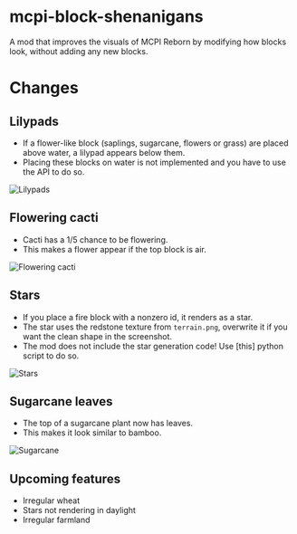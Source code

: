 # mcpi-block-shenanigans
 
A mod that improves the visuals of MCPI Reborn by modifying how blocks look, without adding any new blocks.

# Changes
## Lilypads
* If a flower-like block (saplings, sugarcane, flowers or grass) are placed above water, a lilypad appears below them.
* Placing these blocks on water is not implemented and you have to use the API to do so.

![Lilypads][lilypads]

## Flowering cacti
* Cacti has a 1/5 chance to be flowering.
* This makes a flower appear if the top block is air.

![Flowering cacti][cacti]

## Stars
* If you place a fire block with a nonzero id, it renders as a star.
* The star uses the redstone texture from `terrain.png`, overwrite it if you want the clean shape in the screenshot.
* The mod does not include the star generation code! Use [this] python script to do so.

![Stars][stars]

## Sugarcane leaves
* The top of a sugarcane plant now has leaves. 
* This makes it look similar to bamboo.

![Sugarcane][sugarcane]

## Upcoming features
* Irregular wheat
* Stars not rendering in daylight
* Irregular farmland

[lilypads]: https://cdn.discordapp.com/attachments/1064039146248740915/1187329185102966834/2023-12-21_15.32.31.png?ex=65967d79&is=65840879&hm=02f0e3edab1233acdb3a255357814e9a5f2f30f79c9f814737c98ec02fecc65a&
[cacti]: https://cdn.discordapp.com/attachments/1064039146248740915/1187418705169227836/2023-12-21_21.29.54.png?ex=6596d0d8&is=65845bd8&hm=1a17e1d1f68fe430ceee1f6273324c7f542cefb715a85b1a408bfa8cd8987ccd&
[stars]: https://cdn.discordapp.com/attachments/602689326039433236/1188372778424999986/2023-12-21_22.23.39.png?ex=659a4965&is=6587d465&hm=78ba841adcaf32c4b4287430810939795626198d4700ba52b4abc331388985ac&
[sugarcane]: https://cdn.discordapp.com/attachments/1064039146248740915/1187410608077950976/2023-12-21_20.03.54.png?ex=6596c94d&is=6584544d&hm=ef02d48585b1710ad5e02bc8ea8dc4b6c8110a05bf564f891a81fb6a92ff784a&
